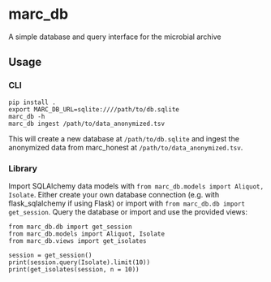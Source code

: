 # marc_db

A simple database and query interface for the microbial archive

## Usage

### CLI

```
pip install .
export MARC_DB_URL=sqlite:////path/to/db.sqlite
marc_db -h
marc_db ingest /path/to/data_anonymized.tsv
```

This will create a new database at `/path/to/db.sqlite` and ingest the anonymized data from marc_honest at `/path/to/data_anonymized.tsv`.

### Library

Import SQLAlchemy data models with `from marc_db.models import Aliquot, Isolate`. Either create your own database connection (e.g. with flask_sqlalchemy if using Flask) or import with `from marc_db.db import get_session`. Query the database or import and use the provided views:

```
from marc_db.db import get_session
from marc_db.models import Aliquot, Isolate
from marc_db.views import get_isolates

session = get_session()
print(session.query(Isolate).limit(10))
print(get_isolates(session, n = 10))
```